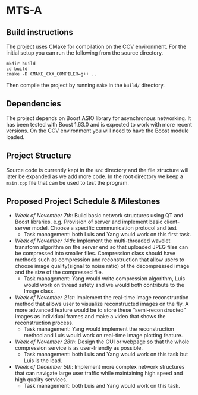 # MTS-A

## Build instructions
The project uses CMake for compilation on the CCV environment. For the initial setup you can run the following from the source directory.
```
mkdir build
cd build
cmake -D CMAKE_CXX_COMPILER=g++ ..
```
Then compile the project by running `make` in the `build/` directory.

## Dependencies
The project depends on Boost ASIO library for asynchronous networking. It has been tested with Boost 1.63.0 and is expected to work with more recent versions. On the CCV environment you will need to have the Boost module loaded.

## Project Structure
Source code is currently kept in the `src` directory and the file structure will later be expanded as we add more code. In the root directory we keep a `main.cpp` file that can be used to test the program.

## Proposed Project Schedule & Milestones
* *Week of November 7th*: Build basic network structures using QT and Boost libraries. e.g. Provision of server and implement basic client-server model. Choose a specific communication protocol and test
  - Task management: both Luis and Yang would work on this first task.
* *Week of November 14th*: Implement the multi-threaded wavelet transform algorithm on the server end so that uploaded JPEG files can be compressed into smaller files. Compression class should have methods such as compression and reconstruction that allow users to choose image quality(signal to noise ratio) of the decompressed image and the size of the compressed file.
  - Task management: Yang would write compression algorithm, Luis would work on thread safety and we would both contribute to the Image class.
* *Week of November 21st*: Implement the real-time image reconstruction method that allows user to visualize reconstructed images on the fly. A more advanced feature would be to store these “semi-reconstructed” images as individual frames and make a video that shows the reconstruction process.
  - Task management: Yang would implement the reconstruction method and Luis would work on real-time image plotting feature.
* *Week of November 28th*: Design the GUI or webpage so that the whole compression service is as user-friendly as possible.
  - Task management: both Luis and Yang would work on this task but Luis is the lead.
* *Week of December 5th*: Implement more complex network structures that can navigate large user traffic while maintaining high speed and high quality services.
  - Task management: both Luis and Yang would work on this task.
